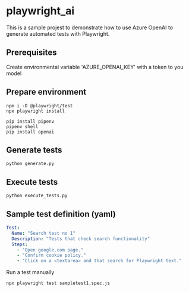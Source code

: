 # playwright_ai
This is a sample projest to demonstrate how to use Azure OpenAI to generate automated tests with Playwright.

## Prerequisites
Create environmental variable 'AZURE_OPENAI_KEY' with a token to you model

## Prepare environment
```
npm i -D @playwright/test
npx playwright install   
```

```
pip install pipenv
pipenv shell   
pip install openai
```

## Generate tests
```
python generate.py
```


## Execute tests
```
python execute_tests.py
```

## Sample test definition (yaml)
```yaml
Test:
  Name: "Search test no 1"
  Description: "Tests that check search functionality"
  Steps:
    - "Open google.com page."
    - "Confirm cookie policy."
    - "Click on a <textarea> and that search for Playwright text."
```

Run a test manually
```
npx playwright test sampletest1.spec.js
```
